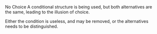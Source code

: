 No Choice
A conditional structure is being used, but both alternatives are the same, leading to the illusion of choice. 

Either the condition is useless, and may be removed, or the alternatives needs to be distinguished.

<?php

if ($condition == 2) {
    doSomething();
} else {
    doSomething();
}

$condition == 2 ?     doSomething() :     doSomething();

?>


